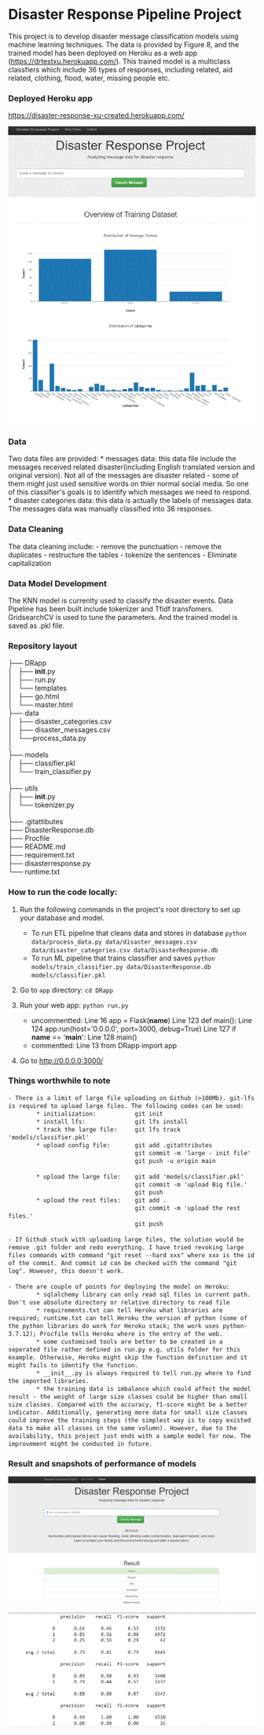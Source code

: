 # Disaster Response Pipeline Project
This project is to develop disaster message classification models using machine learning techniques. The data is provided by Figure 8, and the trained model has been deployed on Heroku as a web app (https://drtestxu.herokuapp.com/). This trained model is a multiclass classfiers which include 36 types of responses, including related, aid related, clothing, flood, water, missing people etc. 

### Deployed Heroku app
https://disaster-response-xu-created.herokuapp.com/

![This is web home page](pic/index_page.GIF)


### Data
Two data files are provided:
	* messages data: this data file include the messages received related disaster(including English translated version and original version). Not all of the messages are disaster related - some of them might just used sensitive words on thier normal social media. So one of this classifier's goals is to identify which messages we need to respond. 
    * disaster categories data: this data is actually the labels of messages data. The messages data was manually classified into 36 responses.
    
### Data Cleaning
The data cleaning include:
	- remove the punctuation
    - remove the duplicates
    - restructure the tables
    - tokenize the sentences
    - Eliminate capitalization

### Data Model Development
The KNN model is currenlty used to classify the disaster events. Data Pipeline has been built include tokenizer and Tfidf transfomers. GridsearchCV is used to tune the parameters. And the trained model is saved as .pkl file.

### Repository layout

├── DRapp  <br>
│   ├── __init__.py  <br>
│   ├── run.py <br>
│   └── templates  <br>
│       ├── go.html  <br>
│       └── master.html  <br>
├── data  <br>
│   ├── disaster_categories.csv  <br>
│   ├── disaster_messages.csv  <br>
│   └──process_data.py  <br>
│  <br>
├── models  <br>
│   ├── classifier.pkl  <br>
│   └── train_classifier.py  <br>
│  <br>
├── utils  <br>
│   ├── __init__.py  <br>
│   └── tokenizer.py  <br>
│  <br>
├── .gitattibutes  <br>
├── DisasterResponse.db  <br>
├── Procfile  <br>
├── README.md  <br>
├── requirement.txt  <br>
├── disasterresponse.py  <br>
└── runtime.txt  <br>


### How to run the code locally:
1. Run the following commands in the project's root directory to set up your database and model.

    - To run ETL pipeline that cleans data and stores in database
        `python data/process_data.py data/disaster_messages.csv data/disaster_categories.csv data/DisasterResponse.db`
    - To run ML pipeline that trains classifier and saves
        `python models/train_classifier.py data/DisasterResponse.db models/classifier.pkl`

2. Go to `app` directory: `cd DRapp`

3. Run your web app: `python run.py`
    - uncommentted:  Line 16  app = Flask(__name__)
    				 Line 123 def main():
                	 Line 124    app.run(host='0.0.0.0', port=3000, debug=True)
                	 Line 127 if __name__ == '__main__':
                	 Line 128    main()
    - commentted:    Line 13 from DRapp import app

4. Go to http://0.0.0.0:3000/

### Things worthwhile to note

	- There is a limit of large file uploading on Github (>100Mb). git-lfs is required to upload large files. The following codes can be used:
    		* initialization:  			git init
            * install lfs:     			git lfs install
            * track the large file:		git lfs track 'models/classifier.pkl'
            * upload config file:		git add .gitattributes
            							git commit -m 'large - init file'
                                        git push -u origin main
                                        
            * upload the large file:	git add 'models/classifier.pkl'
            							git commit -m 'upload Big file.'
                                        git push
            * upload the rest files:	git add .
            							git commit -m 'upload the rest files.'
                                        git push
                                        
	- If Github stuck with uploading large files, the solution would be remove .git folder and redo everything. I have tried revoking large files commands with command "git reset --hard xxx" where xxx is the id of the commit. And commit id can be checked with the command "git log". However, this doesn't work.
    
    - There are couple of points for deploying the model on Heroku:
    		* sqlalchemy library can only read sql files in current path. Don't use absolute directory or relative directory to read file
            * requirements.txt can tell Heroku what libraries are required; runtime.txt can tell Heroku the version of python (some of the python libraries do work for Heroku stack; the work uses python-3.7.12); Procfile tells Heroku where is the entry of the web.
            * some customised tools are better to be created in a seperated file rather defined in run.py e.g. utils folder for this example. Otherwise, Heroku might skip the function definition and it might fails to identify the function.
            * __init__.py is always required to tell run.py where to find the imported libraries.
			* the training data is imbalance which could affect the model result - the weight of large size classes could be higher than small size classes. Compared with the accuracy, f1-score might be a better indicator. Additionally, generating more data for small size classes could improve the training steps (the simplest way is to copy existed data to make all classes in the same volumn). However, due to the availability, this project just ends with a sample model for now. The improvement might be conducted in future.
            
### Result and snapshots of performance of models

![This is classification example](pic/classification_page.GIF)

![This is result](pic/result.GIF)
